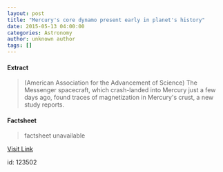 ```yaml
---
layout: post
title: "Mercury's core dynamo present early in planet's history"
date: 2015-05-13 04:00:00
categories: Astronomy
author: unknown author
tags: []
---
```



#### Extract
>(American Association for the Advancement of Science) The Messenger spacecraft, which crash-landed into Mercury just a few days ago, found traces of magnetization in Mercury's crust, a new study reports.

#### Factsheet
>factsheet unavailable

[Visit Link](http://www.eurekalert.org/pub_releases/2015-05/aaft-mcd051315.php)

id:  123502

